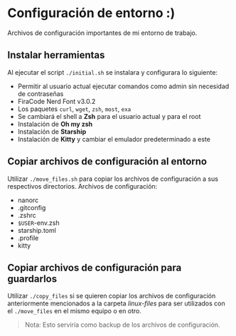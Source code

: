 # Configuración de entorno :)

Archivos de configuración importantes de mi entorno de trabajo.

## Instalar herramientas

Al ejecutar el script `./initial.sh` se instalara y configurara lo siguiente:

- Permitir al usuario actual ejecutar comandos como admin sin necesidad de contraseñas
- FiraCode Nerd Font v3.0.2
- Los paquetes `curl`, `wget`, `zsh`, `most`, `exa`
- Se cambiará el shell a **Zsh** para el usuario actual y para el root
- Instalación de **Oh my zsh**
- Instalación de **Starship**
- Instalación de **Kitty** y cambiar el emulador predeterminado a este

## Copiar archivos de configuración al entorno

Utilizar `./move_files.sh` para copiar los archivos de configuración a sus respectivos directorios. Archivos de configuración:

- nanorc
- .gitconfig
- .zshrc
- `$USER`-env.zsh
- starship.toml
- .profile
- kitty

## Copiar archivos de configuración para guardarlos

Utilizar `./copy_files` si se quieren copiar los archivos de configuración anteriormente mencionados a la carpeta _linux-files_ para ser utilizados con el `./move_files` en el mismo equipo o en otro.

> Nota: Esto serviría como backup de los archivos de configuración.
